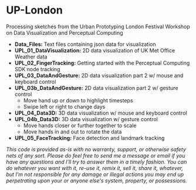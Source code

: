UP-London
=========

Processing sketches from the Urban Prototyping London Festival Workshop on Data Visualization and Perceptual Computing

* <b>Data_Files:</b> Text files containing json data for visualization
* <b>UPL_01_DataVisualization:</b> 2D data visualization of UK Met Office Weather data
* <b>UPL_02_FingerTracking:</b> Getting started with the Perceptual Computing SDK node tracking
* <b>UPL_03_DataAndGesture:</b> 2D data visualization part 2 w/ mouse and keyboard control
* <b>UPL_03b_DataAndGesture:</b> 2D data visualization part 2 w/ gesture control
  * Move hand up or down to highlight timesteps
  * Swipe left or right to change days
* <b>UPL_04_Data3D:</b> 3D data visualization w/ mouse and keyboard control
* <b>UPL_04b_Data3D:</b> 3D data visualization w/ gesture control
  * Move hands closer or further together to scale
  * Move hands in and out to rotate the data
* <b>UPL_05_FaceTracking:</b> Face detection and landmark tracking

<i>This code is provided as-is with no warranty, support, or otherwise safety nets of any sort.  Please do feel free to send me a message or email if you have any questions and I'll try to answer them in a timely fashion.  You can do whatever you want with it, re-use it, remix it, sell it, share it, whatever, but I'm not responsible for any damage or illegal actions you may end up perpetrating upon your or anyone else's system, property, or possessions.</i>

